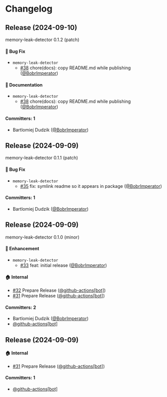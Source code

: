 # Changelog

## Release (2024-09-10)

memory-leak-detector 0.1.2 (patch)

#### :bug: Bug Fix
* `memory-leak-detector`
  * [#38](https://github.com/mainmatter/memory-leak-detector/pull/38) chore(docs): copy README.md while publishing ([@BobrImperator](https://github.com/BobrImperator))

#### :memo: Documentation
* `memory-leak-detector`
  * [#38](https://github.com/mainmatter/memory-leak-detector/pull/38) chore(docs): copy README.md while publishing ([@BobrImperator](https://github.com/BobrImperator))

#### Committers: 1
- Bartlomiej Dudzik ([@BobrImperator](https://github.com/BobrImperator))

## Release (2024-09-09)

memory-leak-detector 0.1.1 (patch)

#### :bug: Bug Fix
* `memory-leak-detector`
  * [#35](https://github.com/mainmatter/memory-leak-detector/pull/35) fix: symlink readme so it appears in package ([@BobrImperator](https://github.com/BobrImperator))

#### Committers: 1
- Bartlomiej Dudzik ([@BobrImperator](https://github.com/BobrImperator))

## Release (2024-09-09)

memory-leak-detector 0.1.0 (minor)

#### :rocket: Enhancement
* `memory-leak-detector`
  * [#33](https://github.com/mainmatter/memory-leak-detector/pull/33) feat: initial release ([@BobrImperator](https://github.com/BobrImperator))

#### :house: Internal
* [#32](https://github.com/mainmatter/memory-leak-detector/pull/32) Prepare Release ([@github-actions[bot]](https://github.com/apps/github-actions))
* [#31](https://github.com/mainmatter/memory-leak-detector/pull/31) Prepare Release ([@github-actions[bot]](https://github.com/apps/github-actions))

#### Committers: 2
- Bartlomiej Dudzik ([@BobrImperator](https://github.com/BobrImperator))
- [@github-actions[bot]](https://github.com/apps/github-actions)

## Release (2024-09-09)



#### :house: Internal
* [#31](https://github.com/mainmatter/memory-leak-detector/pull/31) Prepare Release ([@github-actions[bot]](https://github.com/apps/github-actions))

#### Committers: 1
- [@github-actions[bot]](https://github.com/apps/github-actions)
